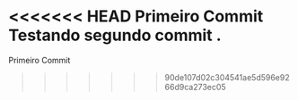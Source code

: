 <<<<<<< HEAD
Primeiro Commit
Testando segundo commit
.
=======
Primeiro Commit
>>>>>>> 90de107d02c304541ae5d596e9266d9ca273ec05

